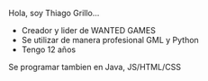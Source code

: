 Hola, soy Thiago Grillo...

- Creador y lider de WANTED GAMES 
- Se utilizar de manera profesional GML y Python
- Tengo 12 años

Se programar tambien en Java, JS/HTML/CSS
